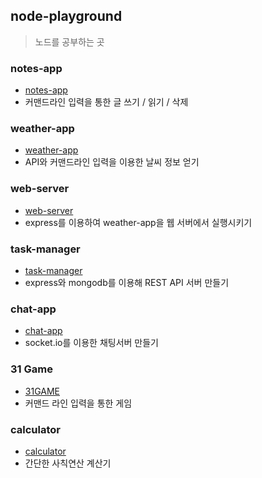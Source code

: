 ## node-playground

> 노드를 공부하는 곳

### notes-app
- [notes-app](./notes-app/)
- 커맨드라인 입력을 통한 글 쓰기 / 읽기 / 삭제

### weather-app
- [weather-app](./weather-app/)
- API와 커맨드라인 입력을 이용한 날씨 정보 얻기

### web-server
- [web-server](./web-server/)
- express를 이용하여 weather-app을 웹 서버에서 실행시키기

### task-manager
- [task-manager](./task-manager/)
- express와 mongodb를 이용해 REST API 서버 만들기 

### chat-app
- [chat-app](./chat-app/)
- socket.io를 이용한 채팅서버 만들기

### 31 Game
- [31GAME](./31game/)
- 커맨드 라인 입력을 통한 게임

### calculator
- [calculator](./calculator/)
- 간단한 사칙연산 계산기

